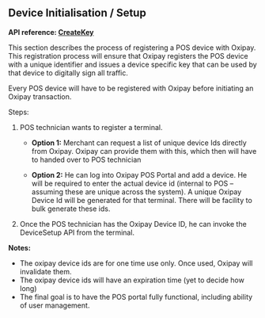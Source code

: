## Device Initialisation / Setup

<strong>API reference: <a href="/resources/api_reference/#create-key">CreateKey</a></strong>

This section describes the process of registering a POS device with Oxipay. This registration process will ensure that Oxipay registers the POS device with a unique identifier and issues a device specific key that can be used by that device to digitally sign all traffic.

Every POS device will have to be registered with Oxipay before initiating an Oxipay transaction.

Steps:

 1. POS technician wants to register a terminal.
    * **Option 1:** Merchant can request a list of unique device Ids directly from Oxipay. Oxipay can provide them with this, which then will have to handed over to POS technician

    * **Option 2:** He can log into Oxipay POS Portal and add a device. He will be required to enter the actual device id (internal to POS – assuming these are unique across the system). A unique Oxipay Device Id will be generated for that terminal. There will be facility to bulk generate these ids.

 2. Once the POS technician has the Oxipay Device ID, he can invoke the DeviceSetup API from the terminal.

<strong>Notes:</strong>

 * The oxipay device ids are for one time use only. Once used, Oxipay will invalidate them.
 * The oxipay device ids will have an expiration time (yet to decide how long)
 * The final goal is to have the POS portal fully functional, including ability of user management. 

